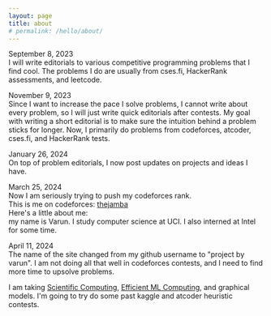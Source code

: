 ```yaml
---
layout: page
title: about
# permalink: /hello/about/
---
```


September 8, 2023  
I will write editorials to various competitive programming problems that I find cool. The problems I do are usually from cses.fi, HackerRank assessments, and leetcode.
  
November 9, 2023  
Since I want to increase the pace I solve problems, I cannot write about every problem, so I will just write quick editorials after contests. My goal with writing a short editorial is to make sure the intuition behind a problem sticks for longer. Now, I primarily do problems from codeforces, atcoder, cses.fi, and HackerRank tests.
  
January 26, 2024  
On top of problem editorials, I now post updates on projects and ideas I have.
  
March 25, 2024  
Now I am seriously trying to push my codeforces rank.  
This is me on codeforces: [thejamba](https://codeforces.com/profile/thejamba)  
Here's a little about me:  
my name is Varun. I study computer science at UCI. I also interned at Intel for some time.
  
April 11, 2024  
The name of the site changed from my github username to "project by varun". I am not doing all that well in codeforces contests, and I need to find more time to upsolve problems.  
  
I am taking [Scientific Computing](https://ics.uci.edu/~xhx/courses/CS206/), [Efficient ML Computing](https://sites.google.com/uci.edu/tomyeh/cs-190295-efficient-ml-comp), and graphical models.
I'm going to try do some past kaggle and atcoder heuristic contests.
